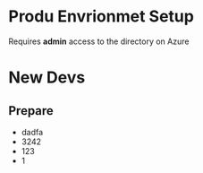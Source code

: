 # Produ Envrionmet Setup

Requires **admin** access to the  directory on Azure

# New Devs

## Prepare 
- dadfa
- 3242
- 123
- 1


